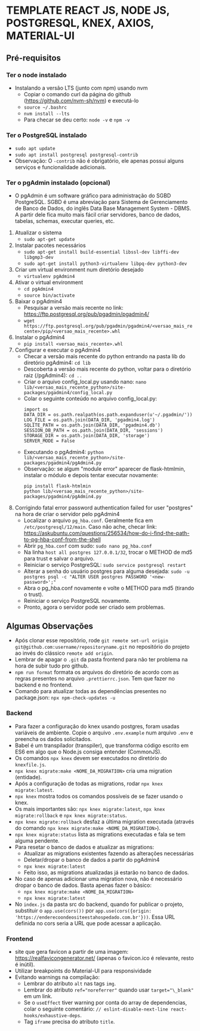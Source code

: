 # TEMPLATE REACT JS, NODE JS, POSTGRESQL, KNEX, AXIOS, MATERIAL-UI

## Pré-requisitos

### Ter o node instalado
  - Instalando a versão LTS (junto com npm) usando nvm
    - Copiar o comando curl da página do github (https://github.com/nvm-sh/nvm) e executá-lo
    - ```source ~/.bashrc```
    - ```nvm install --lts```
    - Para checar se deu certo: ```node -v``` e ```npm -v```

### Ter o PostgreSQL instalado
  - ```sudo apt update```
  - ```sudo apt install postgresql postgresql-contrib```
  - Observação: O ```-contrib``` não é obrigatório, ele apenas possui alguns serviços e funcionalidade adicionais.

### Ter o pgAdmin instalado (opcional)
  - O pgAdmin é um software gráfico para administração do SGBD PostgreSQL. SGBD é uma abreviação para Sistema de Gerenciamento de Banco de Dados, do inglês Data Base Management System - DBMS. A partir dele fica muito mais fácil criar servidores, banco de dados, tabelas, schemas, executar queries, etc.
  1. Atualizar o sistema
      - ```sudo apt-get update```
  2. Instalar pacotes necessários
      - ```sudo apt-get install build-essential libssl-dev libffi-dev libgmp3-dev```
      - ```sudo apt-get install python3-virtualenv libpq-dev python3-dev```
  3. Criar um virtual environment num diretório desejado
      - ```virtualenv pgAdmin4```
  4. Ativar o virtual environment
      - ```cd pgAdmin4```
      - ```source bin/activate```
  5. Baixar o pgAdmin4
      - Pesquisar a versão mais recente no link: https://ftp.postgresql.org/pub/pgadmin/pgadmin4/
      - ```wget https://ftp.postgresql.org/pub/pgadmin/pgadmin4/<versao_mais_recente>/pip/<versao_mais_recente>.whl```
  6. Instalar o pgAdmin4
      - ```pip install <versao_mais_recente>.whl```
  7. Configurar e executar o pgAdmin4
      - Checar a versão mais recente do python entrando na pasta lib do diretório pgAdmin4: ```cd lib```
      - Descoberta a versão mais recente do python, voltar para o diretório raiz (/pgAdmin4): ```cd ..```
      - Criar o arquivo config_local.py usando nano: ```nano lib/<versao_mais_recente_python>/site-packages/pgadmin4/config_local.py```
      - Colar o seguinte conteúdo no arquivo config_local.py:
        ```
        import os
        DATA_DIR = os.path.realpath(os.path.expanduser(u'~/.pgadmin/'))
        LOG_FILE = os.path.join(DATA_DIR, 'pgadmin4.log')
        SQLITE_PATH = os.path.join(DATA_DIR, 'pgadmin4.db')
        SESSION_DB_PATH = os.path.join(DATA_DIR, 'sessions')
        STORAGE_DIR = os.path.join(DATA_DIR, 'storage')
        SERVER_MODE = False
        ```
      - Executando o pgAdmin4: ```python lib/<versao_mais_recente_python>/site-packages/pgadmin4/pgAdmin4.py```
      - Observação: se algum "module error" aparecer de flask-htmlmin, instalar o módulo e depois tentar executar novamente:
        ```
        pip install flask-htmlmin
        python lib/<versao_mais_recente_python>/site-packages/pgadmin4/pgAdmin4.py
        ```
  8. Corrigindo fatal error password authentication failed for user "postgres" na hora de criar o servidor pelo pgAdmin4
      - Localizar o arquivo ```pg_hba.conf```. Geralmente fica em ```/etc/postgresql/12/main```. Caso não ache, checar link: https://askubuntu.com/questions/256534/how-do-i-find-the-path-to-pg-hba-conf-from-the-shell
      - Abrir ```pg_hba.conf``` com sudo: ```sudo nano pg_hba.conf```
      - Na linha ```host all postgres 127.0.0.1/32```, trocar o METHOD de md5 para trust e salvar o arquivo.
      - Reiniciar o serviço PostgreSQL: ```sudo service postgresql restart```
      - Alterar a senha do usuário postgres para alguma desejada: ```sudo -u postgres psql -c "ALTER USER postgres PASSWORD '<new-password>';"```
      - Abra o pg_hba.conf novamente e volte o METHOD para md5 (tirando o trust).
      - Reiniciar o serviço PostgreSQL novamente.
      - Pronto, agora o servidor pode ser criado sem problemas.
      
## Algumas Observações
  - Após clonar esse repositório, rode ```git remote set-url origin git@github.com:username/repositoryname.git``` no repositório do projeto ao invés do clássico ```remote add origin```.
  - Lembrar de apagar o ```.git``` da pasta frontend para não ter problema na hora de subir tudo pro github.
  - ```npm run format``` formata os arquivos do diretório de acordo com as regras presentes no arquivo ```.prettierrc.json```. Tem que fazer no backend e no frontend.
  - Comando para atualizar todas as dependências presentes no package.json: ```npx npm-check-updates -u```
### Backend
  - Para fazer a configuração do knex usando postgres, foram usadas variáveis de ambiente. Copie o arquivo ```.env.example``` num arquivo ```.env``` e preencha os dados solicitados.
  - Babel é um transpilador (transpiler), que transforma código escrito em ES6 em algo que o Node.js consiga entender (CommonJS).
  - Os comandos ```npx knex``` devem ser executados no diretório do ```knexfile.js```.
  - ```npx knex migrate:make <NOME_DA_MIGRATION>``` cria uma migration (entidade).
  - Após a configuração de todas as migrations, rodar ```npx knex migrate:latest```.
  - ```npx knex``` mostra todos os comandos possíveis de se fazer usando o knex.
  - Os mais importantes são: ```npx knex migrate:latest```, ```npx knex migrate:rollback``` e ```npx knex migrate:status```.
  - ```npx knex migrate:rollback``` desfaz a última migration executada (através do comando ```npx knex migrate:make <NOME_DA_MIGRATION>```).
  - ```npx knex migrate:status``` lista as migrations executadas e fala se tem alguma pendente.
  - Para resetar o banco de dados e atualizar as migrations:
    - Atualizar as migrations existentes fazendo as alterações necessárias
    - Deletar/dropar o banco de dados a partir do pgAdmin4
    - ```npx knex migrate:latest```
    - Feito isso, as migrations atualizadas já estarão no banco de dados.
  - No caso de apenas adicionar uma migration nova, não é necessário dropar o banco de dados. Basta apenas fazer o básico:
    - ```npx knex migrate:make <NOME_DA_MIGRATION>```
    - ```npx knex migrate:latest```
  - No ```index.js``` da pasta src do backend, quando for publicar o projeto, substituir o ```app.use(cors())``` por ```app.use(cors({origin: 'https://enderecoondeositeestahospedado.com.br'}))```. Essa URL definida no cors seria a URL que pode acessar a aplicação.
  
### Frontend
  - site que gera favicon a partir de uma imagem: https://realfavicongenerator.net/ (apenas o favicon.ico é relevante, resto é inútil).
  - Utilizar breakpoints do Material-UI para responsividade
  - Evitando warnings na compilação:
    - Lembrar do atributo ```alt``` nas tags ```img```.
    - Lembrar do atributo ```ref="noreferrer"``` quando usar ```target="\_blank"``` em um link.
    - Se o ```useEffect``` tiver warning por conta do array de dependencias, colar o seguinte comentário: ```// eslint-disable-next-line react-hooks/exhaustive-deps```.
    - Tag ```iframe``` precisa do atributo ```title```.
